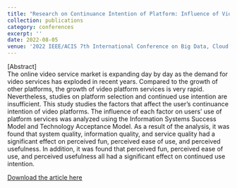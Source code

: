 ```yaml
---
title: "Research on Continuance Intention of Platform: Influence of Video System, Information, and Service Quality"
collection: publications
category: conferences
excerpt: ''
date: 2022-08-05
venue: '2022 IEEE/ACIS 7th International Conference on Big Data, Cloud Computing, and Data Science'
---
```


[Abstract] <br>
The online video service market is expanding day by day as the demand for video services has exploded in recent years. Compared to the growth of other platforms, the growth of video platform services is very rapid. Nevertheless, studies on platform selection and continued use intention are insufficient. This study studies the factors that affect the user’s continuance intention of video platforms. The influence of each factor on users’ use of platform services was analyzed using the Information Systems Success Model and Technology Acceptance Model. As a result of the analysis, it was found that system quality, information quality, and service quality had a significant effect on perceived fun, perceived ease of use, and perceived usefulness. In addition, it was found that perceived fun, perceived ease of use, and perceived usefulness all had a significant effect on continued use intention. <br>

[Download the article here](https://ieeexplore.ieee.org/abstract/document/9900682)

